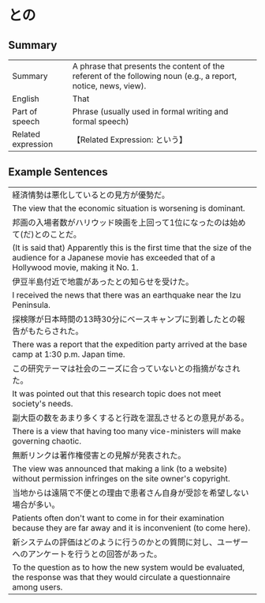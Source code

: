 # との

## Summary

<table><tr>   <td>Summary</td>   <td>A phrase that presents the content of the referent of the following noun (e.g., a report, notice, news, view).</td></tr><tr>   <td>English</td>   <td>That</td></tr><tr>   <td>Part of speech</td>   <td>Phrase (usually used in formal writing and formal speech)</td></tr><tr>   <td>Related expression</td>   <td>【Related Expression: という】</td></tr></table>

## Example Sentences

<table><tr><td>経済情勢は悪化しているとの見方が優勢だ。</td></tr><tr><td>The view that the economic situation is worsening is dominant.</td></tr><tr><td>邦画の入場者数がハリウッド映画を上回って1位になったのは始めて(だ)とのことだ。</td></tr><tr><td>(It is said that) Apparently this is the first time that the size of the audience for a Japanese movie has exceeded that of a Hollywood movie, making it No. 1.</td></tr><tr><td>伊豆半島付近で地震があったとの知らせを受けた。</td></tr><tr><td>I received the news that there was an earthquake near the Izu Peninsula.</td></tr><tr><td>探検隊が日本時間の13時30分にベースキャンプに到着したとの報告がもたらされた。</td></tr><tr><td>There was a report that the expedition party arrived at the base camp at 1:30 p.m. Japan time.</td></tr><tr><td>この研究テーマは社会のニーズに合っていないとの指摘がなされた。</td></tr><tr><td>It was pointed out that this research topic does not meet society's needs.</td></tr><tr><td>副大臣の数をあまり多くすると行政を混乱させるとの意見がある。</td></tr><tr><td>There is a view that having too many vice-ministers will make governing chaotic.</td></tr><tr><td>無断リンクは著作権侵害との見解が発表された。</td></tr><tr><td>The view was announced that making a link (to a website) without permission infringes on the site owner's copyright.</td></tr><tr><td>当地からは遠隔で不便との理由で患者さん自身が受診を希望しない場合が多い。</td></tr><tr><td>Patients often don't want to come in for their examination because they are far away and it is inconvenient (to come here).</td></tr><tr><td>新システムの評価はどのように行うのかとの質問に対し、ユーザーへのアンケートを行うとの回答があった。</td></tr><tr><td>To the question as to how the new system would be evaluated, the response was that they would circulate a questionnaire among users.</td></tr></table>

